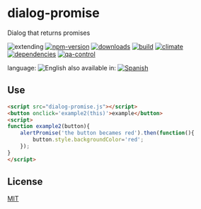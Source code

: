 # dialog-promise
Dialog that returns promises

![extending](https://img.shields.io/badge/stability-extending-orange.svg)
[![npm-version](https://img.shields.io/npm/v/dialog-promise.svg)](https://npmjs.org/package/dialog-promise)
[![downloads](https://img.shields.io/npm/dm/dialog-promise.svg)](https://npmjs.org/package/dialog-promise)
[![build](https://img.shields.io/travis/codenautas/dialog-promise/master.svg)](https://travis-ci.org/codenautas/dialog-promise)
[![climate](https://img.shields.io/codeclimate/github/codenautas/dialog-promise.svg)](https://codeclimate.com/github/codenautas/dialog-promise)
[![dependencies](https://img.shields.io/david/codenautas/dialog-promise.svg)](https://david-dm.org/codenautas/dialog-promise)
[![qa-control](http://codenautas.com/github/codenautas/dialog-promise.svg)](http://codenautas.com/github/codenautas/dialog-promise)



language: ![English](https://raw.githubusercontent.com/codenautas/multilang/master/img/lang-en.png)
also available in:
[![Spanish](https://raw.githubusercontent.com/codenautas/multilang/master/img/lang-es.png)](LEEME.md)

## Use

```html
<script src="dialog-promise.js"></script>
<button onclick='example2(this)'>example</button>
<script>
function example2(button){
    alertPromise('the button becames red').then(function(){
        button.style.backgroundColor='red';
    });
}
</script>
```

## License

[MIT](LICENSE)

